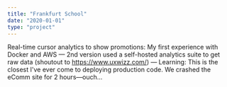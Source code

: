 ```yaml
---
title: "Frankfurt School"
date: "2020-01-01"
type: "project"
---
```


Real-time cursor analytics to show promotions: My first experience with Docker and AWS — 2nd version used a self-hosted analytics suite to get raw data (shoutout to https://www.uxwizz.com/) — Learning: This is the closest I've ever come to deploying production code. We crashed the eComm site for 2 hours—ouch… 